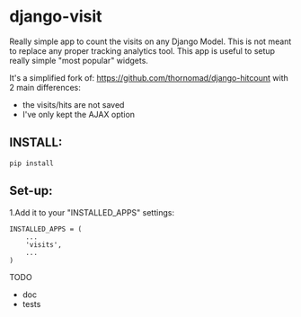 django-visit
============

Really simple app to count the visits on any Django Model.
This is not meant to replace any proper tracking analytics tool.
This app is useful to setup really simple "most popular" widgets.


It's a simplified fork of: https://github.com/thornomad/django-hitcount with 2 main differences:
- the visits/hits are not saved
- I've only kept the AJAX option

INSTALL:
--------
`pip install `


Set-up:
-------

1.Add it to your "INSTALLED_APPS" settings:

    INSTALLED_APPS = (
        ...
        'visits',
        ...
    )


TODO
* doc
* tests